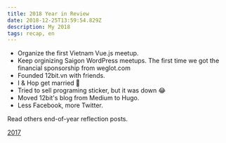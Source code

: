 ```yaml
---
title: 2018 Year in Review
date: 2018-12-25T13:59:54.829Z
description: My 2018
tags: recap, en
---
```


- Organize the first Vietnam Vue.js meetup.
- Keep orginizing Saigon WordPress meetups. The first time we got the financial sponsorship from weglot.com
- Founded 12bit.vn with friends.
- I & Hop get married 💒
- Tried to sell programing sticker, but it was down 😂
- Moved 12bit's blog from Medium to Hugo.
- Less Facebook, more Twitter.

Read others end-of-year reflection posts.

[2017](/posts/2017-year-in-review.html)
